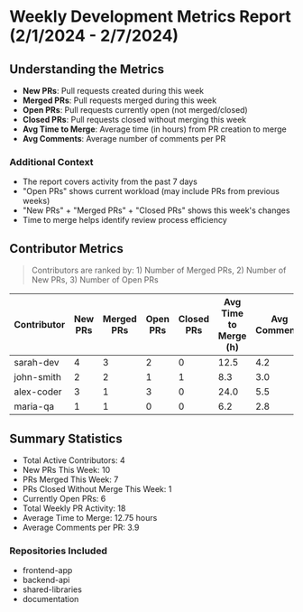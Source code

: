 # Weekly Development Metrics Report (2/1/2024 - 2/7/2024)

## Understanding the Metrics
- **New PRs**: Pull requests created during this week
- **Merged PRs**: Pull requests merged during this week
- **Open PRs**: Pull requests currently open (not merged/closed)
- **Closed PRs**: Pull requests closed without merging this week
- **Avg Time to Merge**: Average time (in hours) from PR creation to merge
- **Avg Comments**: Average number of comments per PR

### Additional Context
- The report covers activity from the past 7 days
- "Open PRs" shows current workload (may include PRs from previous weeks)
- "New PRs" + "Merged PRs" + "Closed PRs" shows this week's changes
- Time to merge helps identify review process efficiency

## Contributor Metrics
> Contributors are ranked by: 1) Number of Merged PRs, 2) Number of New PRs, 3) Number of Open PRs

| Contributor | New PRs | Merged PRs | Open PRs | Closed PRs | Avg Time to Merge (h) | Avg Comments |
|------------|----------|------------|-----------|------------|---------------------|-------------|
| sarah-dev  | 4        | 3          | 2         | 0          | 12.5                | 4.2         |
| john-smith | 2        | 2          | 1         | 1          | 8.3                 | 3.0         |
| alex-coder | 3        | 1          | 3         | 0          | 24.0                | 5.5         |
| maria-qa   | 1        | 1          | 0         | 0          | 6.2                 | 2.8         |

## Summary Statistics
- Total Active Contributors: 4
- New PRs This Week: 10
- PRs Merged This Week: 7
- PRs Closed Without Merge This Week: 1
- Currently Open PRs: 6
- Total Weekly PR Activity: 18
- Average Time to Merge: 12.75 hours
- Average Comments per PR: 3.9

### Repositories Included
- frontend-app
- backend-api
- shared-libraries
- documentation 
